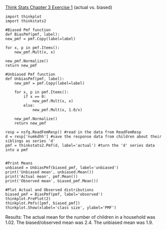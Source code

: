 [Think Stats Chapter 3 Exercise 1](http://greenteapress.com/thinkstats2/html/thinkstats2004.html#toc31) (actual vs. biased)

    import thinkplot
    import thinkstats2
    
    #Biased Pmf function
    def BiasPmf(pmf, label):
    new_pmf = pmf.Copy(label=label)

    for x, p in pmf.Items():
        new_pmf.Mult(x, x)
        
    new_pmf.Normalize()
    return new_pmf

    #Unbiased Pmf function
    def UnbiasPmf(pmf, label):
        new_pmf = pmf.Copy(label=label)

        for x, p in pmf.Items():
            if x == 0:
                new_pmf.Mult(x, x)
            else:
                new_pmf.Mult(x, 1.0/x)
        
        new_pmf.Normalize()
        return new_pmf
        
    resp = nsfg.ReadFemResp() #read in the data from ReadFemResp
    d = resp['numkdhh'] #save the response data from children about their siblings as series 'd'
    pmf = thinkstats2.Pmf(d, label='actual') #turn the 'd' series data into a pmf
        
        
    #Print Means    
    unbiased = UnbiasPmf(biased_pmf, label='unbiased')
    print('Unbiased mean', unbiased.Mean())
    print('Actual mean', pmf.Mean())
    print('Observed mean', biased_pmf.Mean())
    
    #Plot Actual and Observed distributions
    biased_pmf = BiasPmf(pmf, label='observed')
    thinkplot.PrePlot(2)
    thinkplot.Pmfs([pmf, biased_pmf])
    thinkplot.Show(xlabel='class size', ylabel='PMF')
    
Results: The actual mean for the number of children in a household was 1.02. The biased/observed mean was 2.4. The 
unbiased mean was 1.9. 


